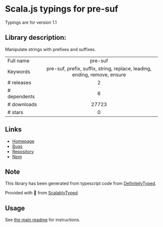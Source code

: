 
# Scala.js typings for pre-suf

Typings are for version 1.1

## Library description:
Manipulate strings with prefixes and suffixes.

|                    |                 |
| ------------------ | :-------------: |
| Full name          | pre-suf |
| Keywords           | pre-suf, prefix, suffix, string, replace, leading, ending, remove, ensure |
| # releases         | 2 |
| # dependents       | 6 |
| # downloads        | 27723 |
| # stars            | 0 |

## Links
- [Homepage](https://github.com/kaelzhang/node-pre-suf#readme)
- [Bugs](https://github.com/kaelzhang/node-pre-suf/issues)
- [Repository](https://github.com/kaelzhang/node-pre-suf)
- [Npm](https://www.npmjs.com/package/pre-suf)
    


## Note
This library has been generated from typescript code from [DefinitelyTyped](https://definitelytyped.org).

Provided with :purple_heart: from [ScalablyTyped](https://github.com/oyvindberg/ScalablyTyped)

## Usage
See [the main readme](../../readme.md) for instructions.


